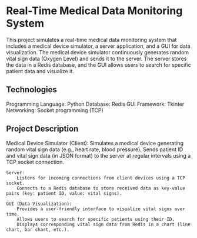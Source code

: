 <h1>Real-Time Medical Data Monitoring System</h1>
<p>This project simulates a real-time medical data monitoring system that includes a medical device simulator, a server application, and a GUI for data visualization. The medical device simulator continuously generates random vital sign data (Oxygen Level) and sends it to the server. The server stores the data in a Redis database, and the GUI allows users to search for specific patient data and visualize it.</p>
<h2>Technologies</h2>
<p>
    Programming Language: Python
    Database: Redis
    GUI Framework: Tkinter
    Networking: Socket programming (TCP)
</p>
<h2>Project Description</h2>

<p>
    Medical Device Simulator (Client):
        Simulates a medical device generating random vital sign data (e.g., heart rate, blood pressure).
        Sends patient ID and vital sign data (in JSON format) to the server at regular intervals using a TCP socket connection.

    Server:
        Listens for incoming connections from client devices using a TCP socket.
        Connects to a Redis database to store received data as key-value pairs (key: patient ID, value: vital signs).

    GUI (Data Visualization):
        Provides a user-friendly interface to visualize vital signs over time.
        Allows users to search for specific patients using their ID.
        Displays corresponding vital sign data from Redis in a chart (line chart, bar chart, etc.).

</p>
